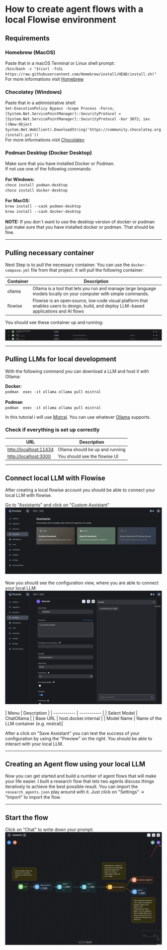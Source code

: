 # How to create agent flows with a local Flowise environment

## Requirements

### Homebrew (MacOS)

Paste that in a macOS Terminal or Linux shell prompt:<br>
`/bin/bash -c "$(curl -fsSL https://raw.githubusercontent.com/Homebrew/install/HEAD/install.sh)"`
<br>
For more informations visit [Homebrew](https://brew.sh)

### Chocolatey (Windows)

Paste that in a administrative shell:<br>
`Set-ExecutionPolicy Bypass -Scope Process -Force; [System.Net.ServicePointManager]::SecurityProtocol = [System.Net.ServicePointManager]::SecurityProtocol -bor 3072; iex ((New-Object System.Net.WebClient).DownloadString('https://community.chocolatey.org/install.ps1'))`
<br>
For more informations visit [Chocolatey](https://chocolatey.org/install)

### Podman Desktop (Docker Desktop)

Make sure that you have installed Docker or Podman.<br> If not use one of the following commands:<br><br>
**For Windows:**<br>
`choco install podman-desktop`<br>
`choco install docker-desktop`
<br><br>
**For MacOS:**<br>
`brew install --cask podman-desktop`<br>
`brew install --cask docker-desktop`<br><br>
**NOTE:** If you don´t want to use the desktop version of docker or podman just make sure that you have installed docker or podman. That should be fine.

---

## Pulling necessary container

Next Step is to pull the necessary container. You can use the `docker-compose.yml` file from that project. It will pull the following container:

| Container | Description                                                                                                                             |
| --------- | --------------------------------------------------------------------------------------------------------------------------------------- |
| ollama    | Ollama is a tool that lets you run and manage large language models locally on your computer with simple commands.                      |
| flowise   | Flowise is an open‑source, low‑code visual platform that enables users to design, build, and deploy LLM-based applications and AI flows |

You should see these container up and running:

![Overview Container](/img/podman_overview_container.png)

---

## Pulling LLMs for local development

With the following command you can download a LLM and host it with Ollama:

**Docker:**<br>
`podman  exec -it ollama ollama pull mistral`<br><br>
**Podman**<br>
`podman  exec -it ollama ollama pull mistral`

In this tutorial i will use [Mistral](https://mistral.ai). You can use whatever [Ollama](https://ollama.com/search) supports.

### Check if everything is set up correctly

| URL                                              | Description                     |
| ------------------------------------------------ | ------------------------------- |
| [http://localhost:11434](http://localhost:11434) | Ollama should be up and running |
| [http://localhost:3000](http://localhost:3000)   | You should see the flowise UI   |

---

## Connect local LLM with Flowise

After creating a local flowise account you should be able to connect your local LLM with flowise.

Go to "Assistants" and click on "Custom Assistant"
![Step 1](/img/flowise_1.png)
<br><br>
Now you should see the configuration view, where you are able to connect your local LLM:
![Step 2](/img/flowise_2.png)<br><br>
| Menu | Description |
| ----------- | ----------- |
| Select Model | ChatOllama |
| Base URL | host.docker.internal |
| Model Name | Name of the LLM container (e.g. mistral)|

After a click on "Save Assistant" you can test the success of your configuration by using the "Preview" on the right. You should be able to interact with your local LLM.

---

## Creating an Agent flow using your local LLM

Now you can get started and build a number of agent flows that will make your life easier. I built a research flow that lets two agents discuss things iteratively to achieve the best possible result.
You can import the `research_agents.json` play around with it.
Just click on "Settings" -> "Import" to import the flow.

---

## Start the flow

Click on "Chat" to write down your prompt:
![Chat](/img/flowise_3.png)
